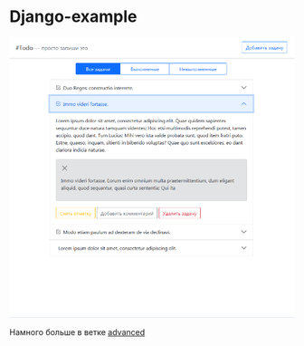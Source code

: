 # Django-example


![](https://github.com/topdefaultuser/Django-example/blob/main/screenshot.PNG)


Намного больше в ветке [advanced](https://github.com/topdefaultuser/Django-example/tree/advanced)

